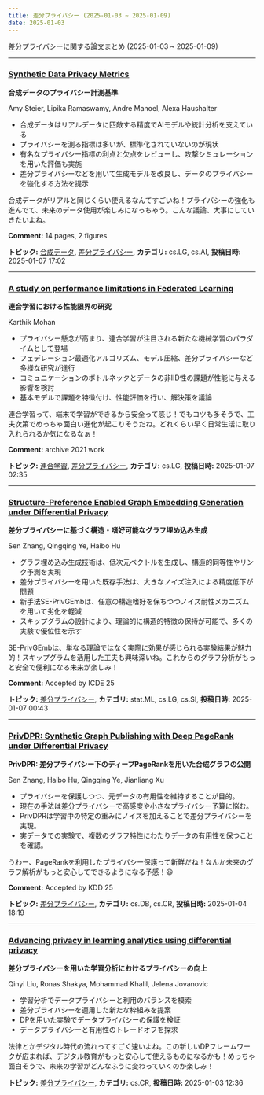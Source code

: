 ```yaml
---
title: 差分プライバシー (2025-01-03 ~ 2025-01-09)
date: 2025-01-03
---
```


差分プライバシーに関する論文まとめ (2025-01-03 ~ 2025-01-09)


- - -

### [Synthetic Data Privacy Metrics](http://arxiv.org/abs/2501.03941)

**合成データのプライバシー計測基準**

Amy Steier, Lipika Ramaswamy, Andre Manoel, Alexa Haushalter

- 合成データはリアルデータに匹敵する精度でAIモデルや統計分析を支えている
- プライバシーを測る指標は多いが、標準化されていないのが現状
- 有名なプライバシー指標の利点と欠点をレビューし、攻撃シミュレーションを用いた評価も実施
- 差分プライバシーなどを用いて生成モデルを改良し、データのプライバシーを強化する方法を提示

合成データがリアルと同じくらい使えるなんてすごいね！プライバシーの強化も進んでて、未来のデータ使用が楽しみになっちゃう。こんな議論、大事にしていきたいよね。

**Comment:** 14 pages, 2 figures

**トピック:** [合成データ](../../sd), [差分プライバシー](../../dp), **カテゴリ:** cs.LG, cs.AI, **投稿日時:** 2025-01-07 17:02


- - -

### [A study on performance limitations in Federated Learning](http://arxiv.org/abs/2501.03477)

**連合学習における性能限界の研究**

Karthik Mohan

- プライバシー懸念が高まり、連合学習が注目される新たな機械学習のパラダイムとして登場
- フェデレーション最適化アルゴリズム、モデル圧縮、差分プライバシーなど多様な研究が進行
- コミュニケーションのボトルネックとデータの非IID性の課題が性能に与える影響を検討
- 基本モデルで課題を特徴付け、性能評価を行い、解決策を議論

連合学習って、端末で学習ができるから安全って感じ！でもコツも多そうで、工夫次第でめっちゃ面白い進化が起こりそうだね。どれくらい早く日常生活に取り入れられるか気になるなぁ！

**Comment:** archive 2021 work

**トピック:** [連合学習](../../fl), [差分プライバシー](../../dp), **カテゴリ:** cs.LG, **投稿日時:** 2025-01-07 02:35


- - -

### [Structure-Preference Enabled Graph Embedding Generation under Differential Privacy](http://arxiv.org/abs/2501.03451)

**差分プライバシーに基づく構造・嗜好可能なグラフ埋め込み生成**

Sen Zhang, Qingqing Ye, Haibo Hu

- グラフ埋め込み生成技術は、低次元ベクトルを生成し、構造的同等性やリンク予測を実現
- 差分プライバシーを用いた既存手法は、大きなノイズ注入による精度低下が問題
- 新手法SE-PrivGEmbは、任意の構造嗜好を保ちつつノイズ耐性メカニズムを用いて劣化を軽減
- スキップグラムの設計により、理論的に構造的特徴の保持が可能で、多くの実験で優位性を示す

SE-PrivGEmbは、単なる理論ではなく実際に効果が感じられる実験結果が魅力的！スキップグラムを活用した工夫も興味深いね。これからのグラフ分析がもっと安全で便利になる未来が楽しみ！

**Comment:** Accepted by ICDE 25

**トピック:** [差分プライバシー](../../dp), **カテゴリ:** stat.ML, cs.LG, cs.SI, **投稿日時:** 2025-01-07 00:43


- - -

### [PrivDPR: Synthetic Graph Publishing with Deep PageRank under Differential Privacy](http://arxiv.org/abs/2501.02354)

**PrivDPR: 差分プライバシー下のディープPageRankを用いた合成グラフの公開**

Sen Zhang, Haibo Hu, Qingqing Ye, Jianliang Xu

- プライバシーを保護しつつ、元データの有用性を維持することが目的。
- 現在の手法は差分プライバシーで高感度や小さなプライバシー予算に悩む。
- PrivDPRは学習中の特定の重みにノイズを加えることで差分プライバシーを実現。
- 実データでの実験で、複数のグラフ特性にわたりデータの有用性を保つことを確認。

うわー、PageRankを利用したプライバシー保護って新鮮だね！なんか未来のグラフ解析がもっと安心してできるようになる予感！😆

**Comment:** Accepted by KDD 25

**トピック:** [差分プライバシー](../../dp), **カテゴリ:** cs.DB, cs.CR, **投稿日時:** 2025-01-04 18:19


- - -

### [Advancing privacy in learning analytics using differential privacy](http://arxiv.org/abs/2501.01786)

**差分プライバシーを用いた学習分析におけるプライバシーの向上**

Qinyi Liu, Ronas Shakya, Mohammad Khalil, Jelena Jovanovic

- 学習分析でデータプライバシーと利用のバランスを模索
- 差分プライバシーを適用した新たな枠組みを提案
- DPを用いた実験でデータプライバシーの保護を検証
- データプライバシーと有用性のトレードオフを探求

法律とかデジタル時代の流れってすごく速いよね。この新しいDPフレームワークが広まれば、デジタル教育がもっと安心して使えるものになるかも！めっちゃ面白そうで、未来の学習がどんなふうに変わっていくのか楽しみ！



**トピック:** [差分プライバシー](../../dp), **カテゴリ:** cs.CR, **投稿日時:** 2025-01-03 12:36
